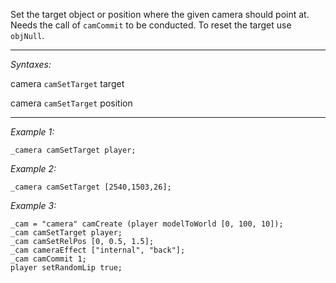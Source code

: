 Set the target object or position where the given camera should point at. Needs the call of `camCommit` to be conducted. To reset the target use `objNull`.


---
*Syntaxes:*

camera `camSetTarget` target

camera `camSetTarget` position

---
*Example 1:*

```sqf
_camera camSetTarget player;
```

*Example 2:*

```sqf
_camera camSetTarget [2540,1503,26];
```

*Example 3:*

```sqf
_cam = "camera" camCreate (player modelToWorld [0, 100, 10]);
_cam camSetTarget player;
_cam camSetRelPos [0, 0.5, 1.5];
_cam cameraEffect ["internal", "back"];
_cam camCommit 1;
player setRandomLip true;
```